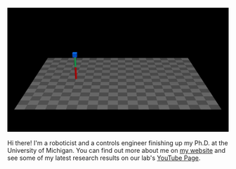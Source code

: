 <p align="center">
  <img src="assets/ddp_hopper.gif" alt="animated" />
</p>

Hi there! I'm a roboticist and a controls engineer finishing up my Ph.D. at the University of Michigan. You can find out more about me on [my website](https://tkevinbest.github.io/) and see some of my latest research results on our lab's [YouTube Page](https://www.youtube.com/@BionicLocomotion).

<!--
**tkevinbest/tkevinbest** is a ✨ _special_ ✨ repository because its `README.md` (this file) appears on your GitHub profile.

Here are some ideas to get you started:

- 🔭 I’m currently working on ...
- 🌱 I’m currently learning ...
- 👯 I’m looking to collaborate on ...
- 🤔 I’m looking for help with ...
- 💬 Ask me about ...
- 📫 How to reach me: ...
- 😄 Pronouns: ...
- ⚡ Fun fact: ...
-->
